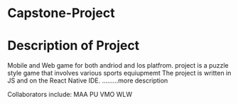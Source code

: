 # Capstone-Project

# Description of Project
Mobile and Web game for both andriod and Ios platfrom. 
   project is a puzzle style game that involves various sports equiupmemt 
   The project is written in JS and on the React Native IDE.
   .........more description
   
   Collaborators include:
  MAA
  PU
  VMO
  WLW

